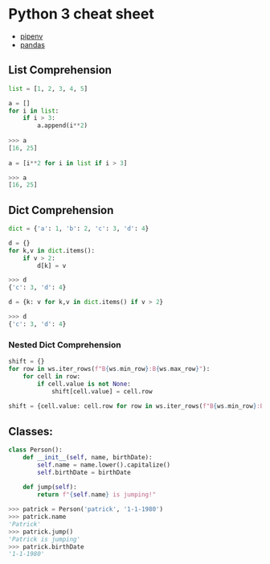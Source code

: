 # Python 3 cheat sheet

* [pipenv](python-pipenv.md)
* [pandas](python-pandas.md)

## List Comprehension

```python
list = [1, 2, 3, 4, 5]

a = []
for i in list:
    if i > 3:
        a.append(i**2)
        
>>> a
[16, 25]
        
a = [i**2 for i in list if i > 3]

>>> a
[16, 25]

```

## Dict Comprehension

```python
dict = {'a': 1, 'b': 2, 'c': 3, 'd': 4}

d = {}
for k,v in dict.items():
    if v > 2:
        d[k] = v

>>> d
{'c': 3, 'd': 4}

d = {k: v for k,v in dict.items() if v > 2}

>>> d
{'c': 3, 'd': 4}

```

### Nested Dict Comprehension
```python
shift = {}
for row in ws.iter_rows(f"B{ws.min_row}:B{ws.max_row}"):
    for cell in row:
        if cell.value is not None:
            shift[cell.value] = cell.row
            
shift = {cell.value: cell.row for row in ws.iter_rows(f"B{ws.min_row}:B{ws.max_row}") for cell in row if cell.value is not None}
```

## Classes:

```python
class Person():
    def __init__(self, name, birthDate):
        self.name = name.lower().capitalize()
        self.birthDate = birthDate
        
    def jump(self):    
        return f"{self.name} is jumping!"
```

```python
>>> patrick = Person('patrick', '1-1-1980')
>>> patrick.name
'Patrick'
>>> patrick.jump()
'Patrick is jumping'
>>> patrick.birthDate
'1-1-1980'
```
